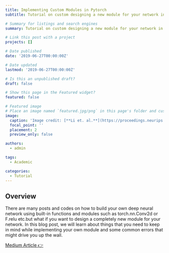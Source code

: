 ```yaml
---
title: Implementing Custom Modules in Pytorch
subtitle: Tutorial on custom designing a new module for your network in pytorch

# Summary for listings and search engines
summary: Tutorial on custom designing a new module for your network in pytorch

# Link this post with a project
projects: []

# Date published
date: '2019-06-27T00:00:00Z'

# Date updated
lastmod: '2019-06-27T00:00:00Z'

# Is this an unpublished draft?
draft: false

# Show this page in the Featured widget?
featured: false

# Featured image
# Place an image named `featured.jpg/png` in this page's folder and customize its options here.
image:
  caption: 'Image credit: [**Li et. al.**](https://proceedings.neurips.cc/paper_files/paper/2018/file/4efb80f630ccecb2d3b9b2087b0f9c89-Paper.pdf)'
  focal_point: ''
  placement: 2
  preview_only: false

authors:
  - admin

tags:
  - Academic

categories:
  - Tutorial
---
```


## Overview

There are many posts and codes on how to build your own deep neural network using built-in functions and modules such as torch.nn.Conv2d or F.relu etc.but what if you want to design a completely new module for your network. In this blog post, we will learn about things that you need to keep in mind while implementing your own module and some common errors that might drive you up the wall.

[Medium Article 👉](https://medium.com/@vidit.goel9816/implementing-custom-modules-in-pytorch-b1c18edab048)
<!-- 
## Get Started

- 👉 [**Create a new site**](https://wowchemy.com/templates/)
- 📚 [**Personalize your site**](https://wowchemy.com/docs/)
- 💬 [Chat with the **Wowchemy community**](https://discord.gg/z8wNYzb) or [**Hugo community**](https://discourse.gohugo.io)
- 🐦 Twitter: [@wowchemy](https://twitter.com/wowchemy) [@GeorgeCushen](https://twitter.com/GeorgeCushen) [#MadeWithWowchemy](https://twitter.com/search?q=%23MadeWithWowchemy&src=typed_query)
- 💡 [Request a **feature** or report a **bug** for _Wowchemy_](https://github.com/wowchemy/wowchemy-hugo-themes/issues)
- ⬆️ **Updating Wowchemy?** View the [Update Tutorial](https://wowchemy.com/docs/hugo-tutorials/update/) and [Release Notes](https://wowchemy.com/updates/) -->
